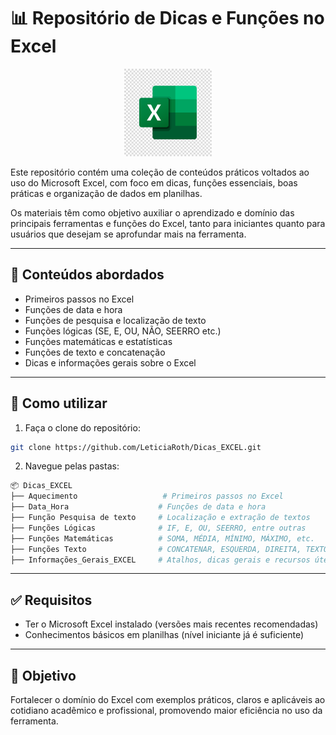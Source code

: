 
# 📊 Repositório de Dicas e Funções no Excel

<p align="center">
  <img src="Logo_Excel/Excel.png" alt="Ícone do Excel" width="140">
</p>

Este repositório contém uma coleção de conteúdos práticos voltados ao uso do Microsoft Excel, com foco em dicas, funções essenciais, boas práticas e organização de dados em planilhas.

Os materiais têm como objetivo auxiliar o aprendizado e domínio das principais ferramentas e funções do Excel, tanto para iniciantes quanto para usuários que desejam se aprofundar mais na ferramenta.

---

## 🧠 Conteúdos abordados

- Primeiros passos no Excel  
- Funções de data e hora  
- Funções de pesquisa e localização de texto  
- Funções lógicas (SE, E, OU, NÃO, SEERRO etc.)  
- Funções matemáticas e estatísticas  
- Funções de texto e concatenação  
- Dicas e informações gerais sobre o Excel  

---

## 🚀 Como utilizar

1. Faça o clone do repositório:

```bash
git clone https://github.com/LeticiaRoth/Dicas_EXCEL.git
```

2. Navegue pelas pastas:

```bash
📦 Dicas_EXCEL
├── Aquecimento                   # Primeiros passos no Excel
├── Data_Hora                    # Funções de data e hora
├── Função Pesquisa de texto     # Localização e extração de textos
├── Funções Lógicas              # IF, E, OU, SEERRO, entre outras
├── Funções Matemáticas          # SOMA, MÉDIA, MÍNIMO, MÁXIMO, etc.
├── Funções Texto                # CONCATENAR, ESQUERDA, DIREITA, TEXTO
├── Informações_Gerais_EXCEL     # Atalhos, dicas gerais e recursos úteis
```

---

## ✅ Requisitos

- Ter o Microsoft Excel instalado (versões mais recentes recomendadas)  
- Conhecimentos básicos em planilhas (nível iniciante já é suficiente)  

---

## 📌 Objetivo

Fortalecer o domínio do Excel com exemplos práticos, claros e aplicáveis ao cotidiano acadêmico e profissional, promovendo maior eficiência no uso da ferramenta.

